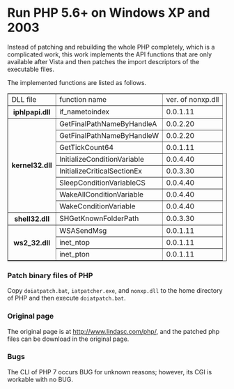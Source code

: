 # Run PHP 5.6+ on Windows XP and 2003

Instead of patching and rebuilding the whole PHP completely, which is a complicated work, this work implements the API functions that are only available after Vista and then patches the import descriptors of the executable files.

The implemented functions are listed as follows.

<table align="center" border="1">
<tbody>
<tr>
<td>DLL file</td>
<td>function name</td>
<td>ver. of nonxp.dll</td>
</tr>
<tr>
<th>iphlpapi.dll</th>
<td>if_nametoindex</td>
<td>0.0.1.11</td>
</tr>
<tr>
<th rowspan="8">kernel32.dll</th>
<td>GetFinalPathNameByHandleA</td>
<td>0.0.2.20</td>
</tr>
<tr>
<td>GetFinalPathNameByHandleW</td>
<td>0.0.2.20</td>
</tr>
<tr>
<td>GetTickCount64</td>
<td>0.0.1.11</td>
</tr>
<tr>
<td>InitializeConditionVariable</td>
<td>0.0.4.40</td>
</tr>
<tr>
<td>InitializeCriticalSectionEx</td>
<td>0.0.3.30</td>
</tr>
<tr>
<td>SleepConditionVariableCS</td>
<td>0.0.4.40</td>
</tr>
<tr>
<td>WakeAllConditionVariable</td>
<td>0.0.4.40</td>
</tr>
<tr>
<td>WakeConditionVariable</td>
<td>0.0.4.40</td>
</tr>
<tr>
<th>shell32.dll</th>
<td>SHGetKnownFolderPath</td>
<td>0.0.3.30</td>
</tr>
<tr>
<th rowspan="3">ws2_32.dll</th>
<td>WSASendMsg</td>
<td>0.0.1.11</td>
</tr>
<tr>
<td>inet_ntop</td>
<td>0.0.1.11</td>
</tr>
<tr>
<td>inet_pton</td>
<td>0.0.1.11</td>
</tr>
</tbody></table>

### Patch binary files of PHP
Copy `doiatpatch.bat`, `iatpatcher.exe`, and `nonxp.dll` to the home directory of PHP and then execute `doiatpatch.bat`.

### Original page
The original page is at <http://www.lindasc.com/php/>, and the patched php files can be download in the original page.

### Bugs
The CLI of PHP 7 occurs BUG for unknown reasons; however, its CGI is workable with no BUG.
